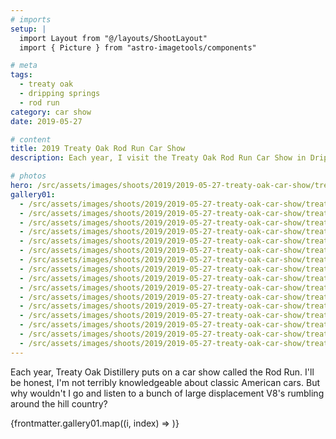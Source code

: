 ```yaml
---
# imports
setup: |
  import Layout from "@/layouts/ShootLayout"
  import { Picture } from "astro-imagetools/components"

# meta
tags:
  - treaty oak
  - dripping springs
  - rod run
category: car show
date: 2019-05-27

# content
title: 2019 Treaty Oak Rod Run Car Show
description: Each year, I visit the Treaty Oak Rod Run Car Show in Dripping Springs, TX

# photos
hero: /src/assets/images/shoots/2019/2019-05-27-treaty-oak-car-show/treaty-oak-car-show-2019_005.jpg
gallery01:
  - /src/assets/images/shoots/2019/2019-05-27-treaty-oak-car-show/treaty-oak-car-show-2019_001.jpg
  - /src/assets/images/shoots/2019/2019-05-27-treaty-oak-car-show/treaty-oak-car-show-2019_002.jpg
  - /src/assets/images/shoots/2019/2019-05-27-treaty-oak-car-show/treaty-oak-car-show-2019_003.jpg
  - /src/assets/images/shoots/2019/2019-05-27-treaty-oak-car-show/treaty-oak-car-show-2019_004.jpg
  - /src/assets/images/shoots/2019/2019-05-27-treaty-oak-car-show/treaty-oak-car-show-2019_005.jpg
  - /src/assets/images/shoots/2019/2019-05-27-treaty-oak-car-show/treaty-oak-car-show-2019_006.jpg
  - /src/assets/images/shoots/2019/2019-05-27-treaty-oak-car-show/treaty-oak-car-show-2019_007.jpg
  - /src/assets/images/shoots/2019/2019-05-27-treaty-oak-car-show/treaty-oak-car-show-2019_008.jpg
  - /src/assets/images/shoots/2019/2019-05-27-treaty-oak-car-show/treaty-oak-car-show-2019_009.jpg
  - /src/assets/images/shoots/2019/2019-05-27-treaty-oak-car-show/treaty-oak-car-show-2019_010.jpg
  - /src/assets/images/shoots/2019/2019-05-27-treaty-oak-car-show/treaty-oak-car-show-2019_011.jpg
  - /src/assets/images/shoots/2019/2019-05-27-treaty-oak-car-show/treaty-oak-car-show-2019_012.jpg
  - /src/assets/images/shoots/2019/2019-05-27-treaty-oak-car-show/treaty-oak-car-show-2019_013.jpg
  - /src/assets/images/shoots/2019/2019-05-27-treaty-oak-car-show/treaty-oak-car-show-2019_014.jpg
  - /src/assets/images/shoots/2019/2019-05-27-treaty-oak-car-show/treaty-oak-car-show-2019_015.jpg
  - /src/assets/images/shoots/2019/2019-05-27-treaty-oak-car-show/treaty-oak-car-show-2019_016.jpg
---
```


Each year, Treaty Oak Distillery puts on a car show called the Rod Run. I'll be honest, I'm not terribly knowledgeable about classic American cars. But why wouldn't I go and listen to a bunch of large displacement V8's rumbling around the hill country?

<div>
    {frontmatter.gallery01.map((i, index) =>
        <Picture
            src={i}
            alt="hi"
            breakpoints={[400, 800, 1200]}
            sizes="(min-width: 1024px) 800px, 100vw"
        />
    )}
</div>
